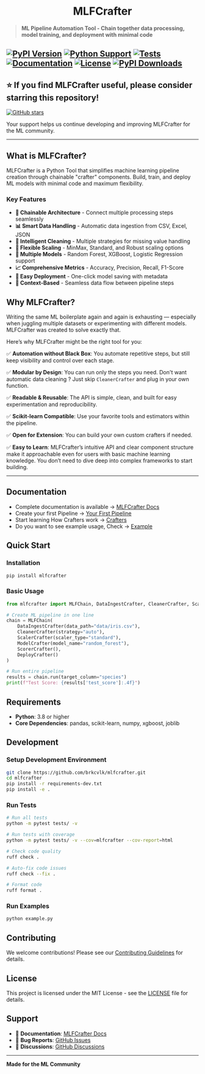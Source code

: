 <h1 align="center" >
    MLFCrafter
</h1>

> **ML Pipeline Automation Tool - Chain together data processing, model training, and deployment with minimal code**

[![PyPI Version](https://img.shields.io/pypi/v/mlfcrafter?color=blue&logo=pypi&logoColor=white)](https://pypi.org/project/mlfcrafter/)
[![Python Support](https://img.shields.io/pypi/pyversions/mlfcrafter?logo=python&logoColor=white)](https://pypi.org/project/mlfcrafter/)
[![Tests](https://github.com/brkcvlk/mlfcrafter/workflows/🧪%20Tests%20&%20Code%20Quality/badge.svg)](https://github.com/brkcvlk/mlfcrafter/actions)
[![Documentation](https://github.com/brkcvlk/mlfcrafter/workflows/📚%20Deploy%20Documentation/badge.svg)](https://brkcvlk.github.io/mlfcrafter/)
[![License](https://img.shields.io/github/license/brkcvlk/mlfcrafter?color=green)](LICENSE)
[![PyPI Downloads](https://static.pepy.tech/badge/mlfcrafter)](https://pepy.tech/projects/mlfcrafter)
---

## ⭐ **If you find MLFCrafter useful, please consider starring this repository!**

<a href="https://github.com/brkcvlk/mlfcrafter/stargazers">
  <img src="https://img.shields.io/github/stars/brkcvlk/mlfcrafter?style=social" alt="GitHub stars">
</a>

Your support helps us continue developing and improving MLFCrafter for the ML community.

---

## What is MLFCrafter?

MLFCrafter is a Python Tool that simplifies machine learning pipeline creation through chainable "crafter" components. Build, train, and deploy ML models with minimal code and maximum flexibility.

### Key Features

- **🔗 Chainable Architecture** - Connect multiple processing steps seamlessly
- **📊 Smart Data Handling** - Automatic data ingestion from CSV, Excel, JSON
- **🧹 Intelligent Cleaning** - Multiple strategies for missing value handling  
- **📏 Flexible Scaling** - MinMax, Standard, and Robust scaling options
- **🤖 Multiple Models** - Random Forest, XGBoost, Logistic Regression support
- **📈 Comprehensive Metrics** - Accuracy, Precision, Recall, F1-Score
- **💾 Easy Deployment** - One-click model saving with metadata
- **🔄 Context-Based** - Seamless data flow between pipeline steps


## Why MLFCrafter?

Writing the same ML boilerplate again and again is exhausting — especially when juggling multiple datasets or experimenting with different models. MLFCrafter was created to solve exactly that.

Here’s why MLFCrafter might be the right tool for you:

✅ **Automation without Black Box**: You automate repetitive steps, but still keep visibility and control over each stage.

✅ **Modular by Design**: You can run only the steps you need. Don't want automatic data cleaning ? Just skip `CleanerCrafter` and plug in your own function.

✅ **Readable & Reusable**: The API is simple, clean, and built for easy experimentation and reproducibility.

✅ **Scikit-learn Compatible**: Use your favorite tools and estimators within the pipeline.

✅ **Open for Extension**: You can build your own custom crafters if needed.

✅ **Easy to Learn**: MLFCrafter’s intuitive API and clear component structure make it approachable even for users with basic machine learning knowledge. You don’t need to dive deep into complex frameworks to start building.

---

## Documentation

- Complete documentation is available -> [MLFCrafter Docs](https://brkcvlk.github.io/MLFCrafter/)
- Create your first Pipeline -> [Your First Pipeline](https://brkcvlk.github.io/MLFCrafter/getting-started/first-pipeline/)
- Start learning How Crafters work -> [Crafters](https://brkcvlk.github.io/MLFCrafter/api/crafters/data-ingest-crafter/)
- Do you want to see example usage, Check -> [Example](https://brkcvlk.github.io/MLFCrafter/examples/basic-usage/)
## Quick Start

### Installation

```bash
pip install mlfcrafter
```

### Basic Usage

```python
from mlfcrafter import MLFChain, DataIngestCrafter, CleanerCrafter, ScalerCrafter, ModelCrafter, ScorerCrafter, DeployCrafter

# Create ML pipeline in one line
chain = MLFChain(
    DataIngestCrafter(data_path="data/iris.csv"),
    CleanerCrafter(strategy="auto"),
    ScalerCrafter(scaler_type="standard"),
    ModelCrafter(model_name="random_forest"),
    ScorerCrafter(),
    DeployCrafter()
)

# Run entire pipeline
results = chain.run(target_column="species")
print(f"Test Score: {results['test_score']:.4f}")
```

## Requirements

- **Python**: 3.8 or higher
- **Core Dependencies**: pandas, scikit-learn, numpy, xgboost, joblib

## Development

### Setup Development Environment

```bash
git clone https://github.com/brkcvlk/mlfcrafter.git
cd mlfcrafter
pip install -r requirements-dev.txt
pip install -e .
```

### Run Tests

```bash
# Run all tests
python -m pytest tests/ -v

# Run tests with coverage  
python -m pytest tests/ -v --cov=mlfcrafter --cov-report=html

# Check code quality
ruff check .

# Auto-fix code issues
ruff check --fix .

# Format code
ruff format .
```

### Run Examples

```bash
python example.py
```


## Contributing

We welcome contributions! Please see our [Contributing Guidelines](CONTRIBUTING.md) for details.

## License

This project is licensed under the MIT License - see the [LICENSE](LICENSE) file for details.

## Support

- 📖 **Documentation**: [MLFCrafter Docs](https://brkcvlk.github.io/mlfcrafter/)
- 🐛 **Bug Reports**: [GitHub Issues](https://github.com/brkcvlk/mlfcrafter/issues)
- 💬 **Discussions**: [GitHub Discussions](https://github.com/brkcvlk/mlfcrafter/discussions)

---

**Made for the ML Community** 
